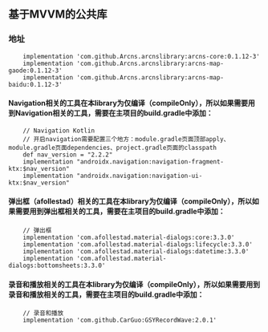 ## 基于MVVM的公共库

### 地址
```
    implementation 'com.github.Arcns.arcnslibrary:arcns-core:0.1.12-3'
    implementation 'com.github.Arcns.arcnslibrary:arcns-map-gaode:0.1.12-3'
    implementation 'com.github.Arcns.arcnslibrary:arcns-map-baidu:0.1.12-3'
```

#### Navigation相关的工具在本library为仅编译（compileOnly），所以如果需要用到Navigation相关的工具，需要在主项目的build.gradle中添加：
```
    // Navigation Kotlin
    // 开启navigation需要配置三个地方：module.gradle页面顶部apply、module.gradle页面dependencies、project.gradle页面的classpath
    def nav_version = "2.2.2"
    implementation "androidx.navigation:navigation-fragment-ktx:$nav_version"
    implementation "androidx.navigation:navigation-ui-ktx:$nav_version"
```

####  弹出框（afollestad）相关的工具在本library为仅编译（compileOnly），所以如果需要用到弹出框相关的工具，需要在主项目的build.gradle中添加：
```
    // 弹出框
    implementation 'com.afollestad.material-dialogs:core:3.3.0'
    implementation 'com.afollestad.material-dialogs:lifecycle:3.3.0'
    implementation 'com.afollestad.material-dialogs:datetime:3.3.0'
    implementation 'com.afollestad.material-dialogs:bottomsheets:3.3.0'
```

####  录音和播放相关的工具在本library为仅编译（compileOnly），所以如果需要用到录音和播放相关的工具，需要在主项目的build.gradle中添加：
```
    // 录音和播放
    implementation 'com.github.CarGuo:GSYRecordWave:2.0.1'
```
